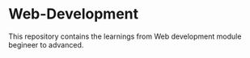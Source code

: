 # Web-Development
This repository contains the learnings from Web development module begineer to advanced.
